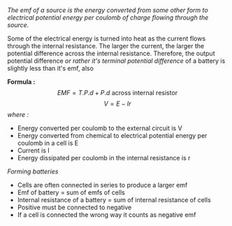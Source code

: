 *The emf of a source is the energy converted from some other form to electrical potential energy per coulomb of charge flowing through the source.*

Some of the electrical energy is turned into heat as the current flows through the internal resistance. The larger the current, the larger the potential difference across the internal resistance. Therefore, the output potential difference *or rather it's terminal potential difference* of a battery is slightly less than it's emf, also 


**Formula :**
$$EMF=T.P.d +P.d\text{ across internal resistor}$$
$$V=E-Ir$$*where :*
- Energy converted per coulomb to the external circuit is V
- Energy converted from chemical to electrical potential energy per coulomb in a cell is E
- Current is I
- Energy dissipated per coulomb in the internal resistance is r

*Forming batteries*
- Cells are often connected in series to produce a larger emf
- Emf of battery = sum of emfs of cells 
- Internal resistance of a battery = sum of internal resistance of cells
- Positive must be connected to negative 
- If a cell is connected the wrong way it counts as negative emf
